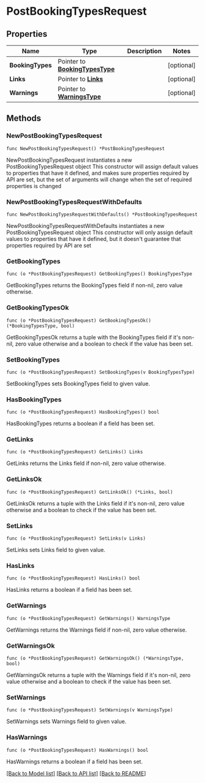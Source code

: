# PostBookingTypesRequest

## Properties

Name | Type | Description | Notes
------------ | ------------- | ------------- | -------------
**BookingTypes** | Pointer to [**BookingTypesType**](BookingTypesType.md) |  | [optional] 
**Links** | Pointer to [**Links**](Links.md) |  | [optional] 
**Warnings** | Pointer to [**WarningsType**](WarningsType.md) |  | [optional] 

## Methods

### NewPostBookingTypesRequest

`func NewPostBookingTypesRequest() *PostBookingTypesRequest`

NewPostBookingTypesRequest instantiates a new PostBookingTypesRequest object
This constructor will assign default values to properties that have it defined,
and makes sure properties required by API are set, but the set of arguments
will change when the set of required properties is changed

### NewPostBookingTypesRequestWithDefaults

`func NewPostBookingTypesRequestWithDefaults() *PostBookingTypesRequest`

NewPostBookingTypesRequestWithDefaults instantiates a new PostBookingTypesRequest object
This constructor will only assign default values to properties that have it defined,
but it doesn't guarantee that properties required by API are set

### GetBookingTypes

`func (o *PostBookingTypesRequest) GetBookingTypes() BookingTypesType`

GetBookingTypes returns the BookingTypes field if non-nil, zero value otherwise.

### GetBookingTypesOk

`func (o *PostBookingTypesRequest) GetBookingTypesOk() (*BookingTypesType, bool)`

GetBookingTypesOk returns a tuple with the BookingTypes field if it's non-nil, zero value otherwise
and a boolean to check if the value has been set.

### SetBookingTypes

`func (o *PostBookingTypesRequest) SetBookingTypes(v BookingTypesType)`

SetBookingTypes sets BookingTypes field to given value.

### HasBookingTypes

`func (o *PostBookingTypesRequest) HasBookingTypes() bool`

HasBookingTypes returns a boolean if a field has been set.

### GetLinks

`func (o *PostBookingTypesRequest) GetLinks() Links`

GetLinks returns the Links field if non-nil, zero value otherwise.

### GetLinksOk

`func (o *PostBookingTypesRequest) GetLinksOk() (*Links, bool)`

GetLinksOk returns a tuple with the Links field if it's non-nil, zero value otherwise
and a boolean to check if the value has been set.

### SetLinks

`func (o *PostBookingTypesRequest) SetLinks(v Links)`

SetLinks sets Links field to given value.

### HasLinks

`func (o *PostBookingTypesRequest) HasLinks() bool`

HasLinks returns a boolean if a field has been set.

### GetWarnings

`func (o *PostBookingTypesRequest) GetWarnings() WarningsType`

GetWarnings returns the Warnings field if non-nil, zero value otherwise.

### GetWarningsOk

`func (o *PostBookingTypesRequest) GetWarningsOk() (*WarningsType, bool)`

GetWarningsOk returns a tuple with the Warnings field if it's non-nil, zero value otherwise
and a boolean to check if the value has been set.

### SetWarnings

`func (o *PostBookingTypesRequest) SetWarnings(v WarningsType)`

SetWarnings sets Warnings field to given value.

### HasWarnings

`func (o *PostBookingTypesRequest) HasWarnings() bool`

HasWarnings returns a boolean if a field has been set.


[[Back to Model list]](../README.md#documentation-for-models) [[Back to API list]](../README.md#documentation-for-api-endpoints) [[Back to README]](../README.md)


